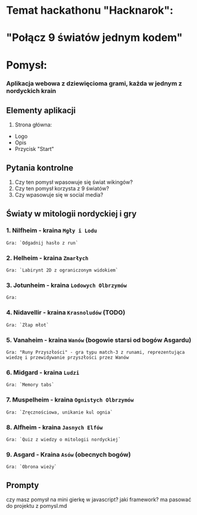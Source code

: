# Temat hackathonu "Hacknarok":

# "Połącz 9 światów jednym kodem"


# Pomysł: 
###  Aplikacja webowa z dziewięcioma grami, każda w jednym z nordyckich krain


## Elementy aplikacji
1. Strona główna:

- Logo  
- Opis
- Przycisk "Start"


## Pytania kontrolne

1. Czy ten pomysł wpasowuje się świat wikingów?
2. Czy ten pomysł korzysta z 9 światów?
2. Czy wpasowuje się w social media?


## Światy w mitologii nordyckiej i gry
### 1. Nilfheim - kraina `Mgły i Lodu`
    Gra: `Odgadnij hasło z run`

### 2. Helheim - kraina `Zmarłych`
    Gra: `Labirynt 2D z ograniczonym widokiem`

### 3. Jotunheim - kraina `Lodowych Olbrzymów`
    Gra: 

### 4. Nidavellir - kraina `Krasnoludów` (TODO)
    Gra: `Złap młot` 

### 5. Vanaheim - kraina `Wanów` (bogowie starsi od bogów Asgardu)
    Gra: "Runy Przyszłości" - gra typu match-3 z runami, reprezentująca wiedzę i przewidywanie przyszłości przez Wanów

### 6. Midgard - kraina `Ludzi`
    Gra: `Memory tabs`

### 7. Muspelheim - kraina `Ognistych Olbrzymów` 
    Gra: `Zręcznościowa, unikanie kul ognia`

### 8. Alfheim - kraina `Jasnych Elfów`
    Gra: `Quiz z wiedzy o mitologii nordyckiej`

### 9. Asgard - Kraina `Asów` (obecnych bogów)
    Gra: `Obrona wieży`


## Prompty
czy masz pomysł na mini gierkę w javascript? jaki framework? ma pasować do projektu z pomysl.md
